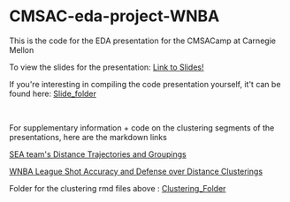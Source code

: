 # CMSAC-eda-project-WNBA

This is the code for the EDA presentation for the CMSACamp at Carnegie Mellon


To view the slides for the presentation:
[Link to Slides!](https://nickdst.github.io/CMSAC-eda-project-WNBA/final_EDA_presentation/final_EDA_presentation.html#1)

If you're interesting in compiling the code presentation yourself, it't can be found here: [Slide_folder](https://github.com/NickDST/CMSAC-eda-project-WNBA/tree/main/final_EDA_presentation)

<br>

For supplementary information + code on the clustering segments of the presentations, here are the markdown links

[SEA team's Distance Trajectories and Groupings](https://nickdst.github.io/CMSAC-eda-project-WNBA/Clustering_Code/SEA_distance_trajectories.html)

[WNBA League Shot Accuracy and Defense over Distance Clusterings](https://nickdst.github.io/CMSAC-eda-project-WNBA/Clustering_Code/Clustering_Accuracy_and_Defense.html)


Folder for the clustering rmd files above : [Clustering_Folder](https://github.com/NickDST/CMSAC-eda-project-WNBA/tree/main/Clustering_Code)

